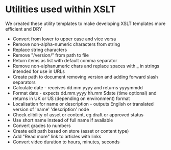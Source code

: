 # Utilities used within XSLT

We created these utility templates to make developing XSLT templates more efficient and DRY

* Convert from lower to upper case and vice versa
* Remove non-alpha-numeric characters from string
* Replace string characters
* Remove "/version/" from path to file
* Return items as list with default comma separator
* Remove non-alphanumeric chars and replace spaces with _ in strings intended for use in URLs
* Create path to document removing version and adding forward slash separators
* Calculate date - receives dd.mm.yyyy and returns yyyymmdd
* Format date - expects dd.mm.yyyy hh.mm $date (time optional) and returns in UK or US (depending on environment) format
* Localisation for name or description - outputs English or translated version of 'name' 'description' node 
* Check elibility of asset or content, eg draft or approved status
* Use short name instead of full name if available
* Convert grades to numbers
* Create edit path based on store (asset or content type)
* Add "Read more" link to articles with links
* Convert video duration to hours, minutes, seconds

